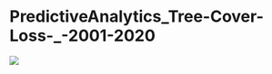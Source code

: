 # PredictiveAnalytics_Tree-Cover-Loss-_-2001-2020
<img src= "https://github.com/user-attachments/assets/639d628d-9a8f-4053-adb9-5be344f02d7d" align="center"><br>
